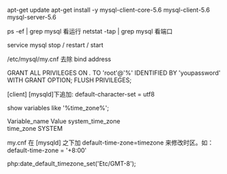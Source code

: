 apt-get update
apt-get install -y mysql-client-core-5.6 mysql-client-5.6 mysql-server-5.6

ps -ef | grep mysql 看运行
netstat -tap | grep mysql 看端口

service mysql stop / restart / start


 /etc/mysql/my.cnf   去除 bind address

GRANT ALL PRIVILEGES ON *.* TO 'root'@'%' IDENTIFIED BY 'youpassword' WITH GRANT OPTION;
FLUSH PRIVILEGES;


[client] [mysqld]下追加:
default-character-set = utf8

show variables like '%time_zone%';

Variable_name	Value
system_time_zone	
time_zone	SYSTEM


my.cnf
在 [mysqld] 之下加
default-time-zone=timezone
来修改时区。如：
default-time-zone = '+8:00'

php:date_default_timezone_set('Etc/GMT-8');